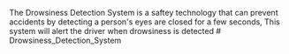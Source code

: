 The Drowsiness Detection System is a saftey technology that can prevent accidents by detecting a person's eyes are closed for a few seconds, This system will alert the driver when drowsiness is detected   # Drowsiness_Detection_System
